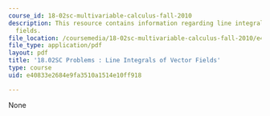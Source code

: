 ```yaml
---
course_id: 18-02sc-multivariable-calculus-fall-2010
description: This resource contains information regarding line integrals of vector
  fields.
file_location: /coursemedia/18-02sc-multivariable-calculus-fall-2010/e40833e2684e9fa3510a1514e10ff918_MIT18_02SC_pb_60_quest.pdf
file_type: application/pdf
layout: pdf
title: '18.02SC Problems : Line Integrals of Vector Fields'
type: course
uid: e40833e2684e9fa3510a1514e10ff918

---
```

None